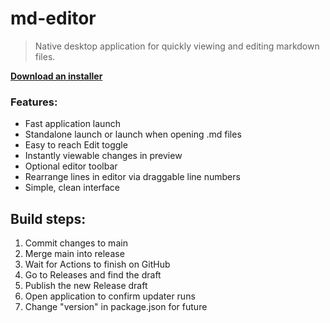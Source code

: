 # md-editor
> Native desktop application for quickly viewing and editing markdown files.

[**Download an installer**](https://github.com/kbh1301/md-editor/releases/latest)

### Features:
- Fast application launch
- Standalone launch or launch when opening .md files
- Easy to reach Edit toggle
- Instantly viewable changes in preview
- Optional editor toolbar
- Rearrange lines in editor via draggable line numbers
- Simple, clean interface

## Build steps:
1. Commit changes to main
2. Merge main into release
3. Wait for Actions to finish on GitHub
4. Go to Releases and find the draft
5. Publish the new Release draft
6. Open application to confirm updater runs
7. Change "version" in package.json for future
